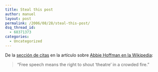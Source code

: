 ```yaml
---
title: Steal this post
author: manuel
layout: post
permalink: /2006/08/28/steal-this-post/
dsq_thread_id:
  - 68371373
categories:
  - Uncategorized
---
```

De la [sección de citas][1] en la artículo sobre [Abbie Hoffman en la Wikipedia][2]:

> “Free speech means the right to shout &#8216;theatre&#8217; in a crowded fire.”

 [1]: http://en.wikipedia.org/wiki/Abbie_Hoffman#Quotes
 [2]: http://en.wikipedia.org/wiki/Abbie_Hoffman